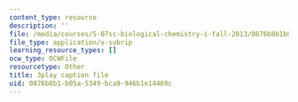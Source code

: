 ```yaml
---
content_type: resource
description: ''
file: /media/courses/5-07sc-biological-chemistry-i-fall-2013/0876b8b1b05a5349bca9946b1e14469c_vL_E7Ik_vBs.vtt
file_type: application/x-subrip
learning_resource_types: []
ocw_type: OCWFile
resourcetype: Other
title: 3play caption file
uid: 0876b8b1-b05a-5349-bca9-946b1e14469c
---
```

